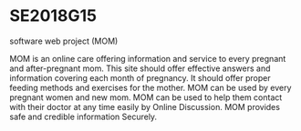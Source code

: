 # SE2018G15
software web project (MOM)

MOM is an online care offering information and service to every pregnant and after-pregnant mom. This site should offer effective answers and information covering each month of pregnancy. It should offer proper feeding methods and exercises for the mother. MOM can be used by every pregnant women and new mom. MOM can be used to help them contact with their doctor at any time easily by Online Discussion. MOM provides safe and credible information Securely.
